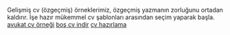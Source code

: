 Gelişmiş cv (özgeçmiş) örneklerimiz, özgeçmiş yazmanın zorluğunu ortadan kaldırır. İşe hazır mükemmel cv şablonları arasından seçim yaparak başla.
<a href="https://www.cvhazirlama.net/avukat-cv-ornegi.html">avukat cv örneği</a>
<a href="https://www.cvhazirlama.net/bos-cv-indir.html">boş cv indir</a>
<a href="https://www.cvhazirlama.net">cv hazırlama</a>
